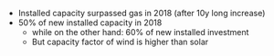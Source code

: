 - Installed capacity surpassed gas in 2018 (after 10y long increase)
- 50% of new installed capacity in 2018
	- while on the other hand: 60% of new installed investment
	- But capacity factor of wind is higher than solar